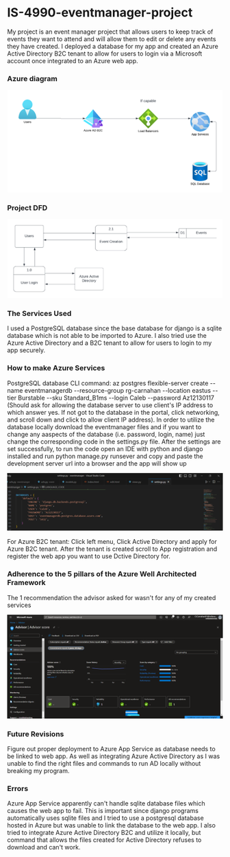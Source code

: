 # IS-4990-eventmanager-project
My project is an event manager project that allows users to keep track of events they want to attend and will allow them to edit or delete any events they have created. I deployed a database for my app and created an Azure Active Directory B2C tenant to allow for users to login via a Microsoft account once integrated to an Azure web app.

### Azure diagram
![image describing Azure services intended for use](./images/LucidchartAzDiagram.png)

### Project DFD

![image of project DFD](./images/DFD.png)

### The Services Used
I used a PostgreSQL database since the base database for django is a sqlite database which is not able to be imported to Azure. I also tried use the Azure Active Directory and a B2C tenant to allow for users to login to my app securely.

### How to make Azure Services
PostgreSQL database CLI command: az postgres flexible-server create --name eventmanagerdb --resource-group rg-carnahan --location eastus --tier Burstable --sku Standard_B1ms --login Caleb --password Az12130117 (Should ask for allowing the database server to use client's IP address to which answer yes. If not got to the database in the portal, click networking, and scroll down and click to allow client IP address). In order to utilize the database locally download the eventmanager files and if you want to change any aaspects of the database (i.e. password, login, name) just change the corresponding code in the settings.py file. After the settings are set successfully, to run the code open an IDE with python and django installed and run python manage.py runsever and copy and paste the development server url into a browser and the app will show up

![image of django database code](./images/DatabaseCode.png)

For Azure B2C tenant: Click left menu, Click Active Directory and apply for Azure B2C tenant. After the tenant is created scroll to App registration and register the web app you want to use Dctive Directory for. 

### Adherence to the 5 pillars of the Azure Well Architected Framework
The 1 recommendation the advisor asked for wasn't for any of my created services

![image of Advisor recommendations](./images/AzureAdvisor.png)

### Future Revisions
Figure out proper deployment to Azure App Service as database needs to be linked to web app. As well as integrating Azure Active Directory as I was unable to find the right files and commands to run AD locally without breaking my program.

### Errors
Azure App Service apparently can't handle sqlite database files which causes the web app to fail. This is important since django programs automatically uses sqlite files and I tried to use a postgresql database hosted in Azure but was unable to link the database to the web app. I also tried to integrate Azure Active Directory B2C and utilize it locally, but command that allows the files created for Active Directory refuses to download and can't work.
